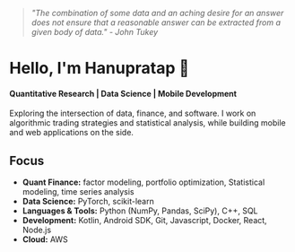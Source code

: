 > *"The combination of some data and an aching desire for an answer does not ensure that a reasonable answer can be extracted from a given body of data." - John Tukey*
# Hello, I'm Hanupratap 👋
#### Quantitative Research | Data Science | Mobile Development 

Exploring the intersection of data, finance, and software. I work on algorithmic trading strategies and statistical analysis, while building mobile and web applications on the side.

## Focus
- **Quant Finance:** factor modeling, portfolio optimization, Statistical modeling, time series analysis
- **Data Science:** PyTorch, scikit-learn
- **Languages & Tools:** Python (NumPy, Pandas, SciPy), C++, SQL
- **Development:** Kotlin, Android SDK, Git, Javascript, Docker, React, Node.js
- **Cloud:** AWS

